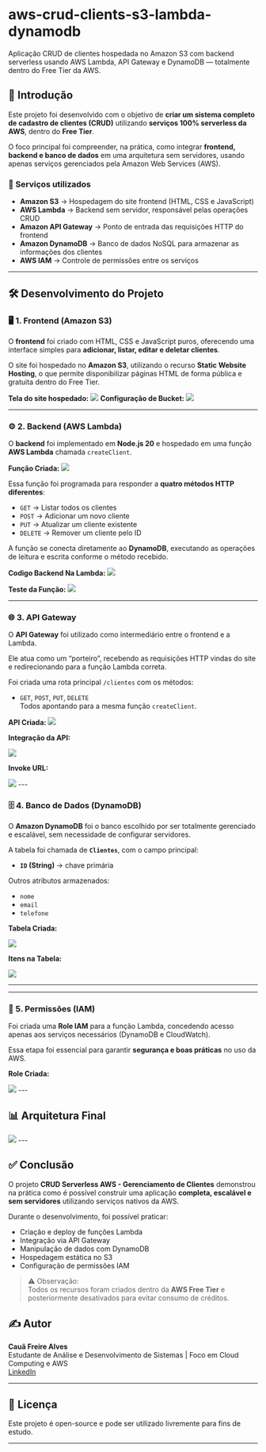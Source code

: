# aws-crud-clients-s3-lambda-dynamodb
Aplicação CRUD de clientes hospedada no Amazon S3 com backend serverless usando AWS Lambda, API Gateway e DynamoDB — totalmente dentro do Free Tier da AWS.

## 🧭 Introdução

Este projeto foi desenvolvido com o objetivo de **criar um sistema completo de cadastro de clientes (CRUD)** utilizando **serviços 100% serverless da AWS**, dentro do **Free Tier**.  

O foco principal foi compreender, na prática, como integrar **frontend, backend e banco de dados** em uma arquitetura sem servidores, usando apenas serviços gerenciados pela Amazon Web Services (AWS).  

### 🔧 Serviços utilizados

- **Amazon S3** → Hospedagem do site frontend (HTML, CSS e JavaScript)  
- **AWS Lambda** → Backend sem servidor, responsável pelas operações CRUD  
- **Amazon API Gateway** → Ponto de entrada das requisições HTTP do frontend  
- **Amazon DynamoDB** → Banco de dados NoSQL para armazenar as informações dos clientes  
- **AWS IAM** → Controle de permissões entre os serviços  

---

## 🛠️ Desenvolvimento do Projeto

### 🖥️ 1. Frontend (Amazon S3)

O **frontend** foi criado com HTML, CSS e JavaScript puros, oferecendo uma interface simples para **adicionar, listar, editar e deletar clientes**.  

O site foi hospedado no **Amazon S3**, utilizando o recurso **Static Website Hosting**, o que permite disponibilizar páginas HTML de forma pública e gratuita dentro do Free Tier.  

**Tela do site hospedado:**
  <img src="https://github.com/cauafreirealves/aws-crud-clients-s3-lambda-dynamodb/blob/main/Captura%20de%20tela%20site%20no%20navegador.jpeg">
**Configuração de Bucket:** 
  <img src="https://github.com/cauafreirealves/aws-crud-clients-s3-lambda-dynamodb/blob/main/Captura%20de%20tela%20URL%20Publica%20S3.jpeg">

---

### ⚙️ 2. Backend (AWS Lambda)

O **backend** foi implementado em **Node.js 20** e hospedado em uma função **AWS Lambda** chamada `createClient`. 

**Função Criada:**
<img src="https://github.com/cauafreirealves/aws-crud-clients-s3-lambda-dynamodb/blob/main/Captura%20de%20tela%20Fun%C3%A7%C3%A3o%20Lambda%20Criada.jpeg">

Essa função foi programada para responder a **quatro métodos HTTP diferentes**:
- `GET` → Listar todos os clientes  
- `POST` → Adicionar um novo cliente  
- `PUT` → Atualizar um cliente existente  
- `DELETE` → Remover um cliente pelo ID  

A função se conecta diretamente ao **DynamoDB**, executando as operações de leitura e escrita conforme o método recebido.  

**Codigo Backend Na Lambda:**
<img src="https://github.com/cauafreirealves/aws-crud-clients-s3-lambda-dynamodb/blob/main/Captura%20de%20tela%20codigo%20backend.jpeg">

**Teste da Função:**
<img src="https://github.com/cauafreirealves/aws-crud-clients-s3-lambda-dynamodb/blob/main/Captura%20de%20tela%20teste%20da%20fun%C3%A7%C3%A3o.jpeg">

---

### 🌐 3. API Gateway

O **API Gateway** foi utilizado como intermediário entre o frontend e a Lambda.  

Ele atua como um “porteiro”, recebendo as requisições HTTP vindas do site e redirecionando para a função Lambda correta.  

Foi criada uma rota principal `/clientes` com os métodos:
- `GET`, `POST`, `PUT`, `DELETE`  
Todos apontando para a mesma função `createClient`.

**API Criada:** 
<img src="https://github.com/cauafreirealves/aws-crud-clients-s3-lambda-dynamodb/blob/main/Captura%20de%20tela%20API%20criada.jpeg">

**Integração da API:**

<img src="https://github.com/cauafreirealves/aws-crud-clients-s3-lambda-dynamodb/blob/main/Captura%20de%20tela%20Integra%C3%A7%C3%A3o%20da%20API.jpeg">

**Invoke URL:**

<img src="https://github.com/cauafreirealves/aws-crud-clients-s3-lambda-dynamodb/blob/main/Captura%20de%20tela%20Invoke%20URL.jpeg">
---

### 🗄️ 4. Banco de Dados (DynamoDB)

O **Amazon DynamoDB** foi o banco escolhido por ser totalmente gerenciado e escalável, sem necessidade de configurar servidores.  

A tabela foi chamada de **`Clientes`**, com o campo principal:
- **`ID` (String)** → chave primária  

Outros atributos armazenados:
- `nome`  
- `email`  
- `telefone`  

**Tabela Criada:**

 <img src="https://github.com/cauafreirealves/aws-crud-clients-s3-lambda-dynamodb/blob/main/Captura%20de%20tela%20Tabela%20criada.jpeg">

 **Itens na Tabela:**
 
  <img src="https://github.com/cauafreirealves/aws-crud-clients-s3-lambda-dynamodb/blob/main/Captura%20de%20tela%20tabela%20clientes.jpeg">
  
--- 

---

### 🔐 5. Permissões (IAM)

Foi criada uma **Role IAM** para a função Lambda, concedendo acesso apenas aos serviços necessários (DynamoDB e CloudWatch).  

Essa etapa foi essencial para garantir **segurança e boas práticas** no uso da AWS.

**Role Criada:**

 <img src="https://github.com/cauafreirealves/aws-crud-clients-s3-lambda-dynamodb/blob/main/Captura%20de%20tela%20Role%20IAM.jpeg">
---

## 📊 Arquitetura Final

<img src="https://github.com/cauafreirealves/aws-crud-clients-s3-lambda-dynamodb/blob/main/diagramaAWS.png">
---

## ✅ Conclusão

O projeto **CRUD Serverless AWS - Gerenciamento de Clientes** demonstrou na prática como é possível construir uma aplicação **completa, escalável e sem servidores** utilizando serviços nativos da AWS.  

Durante o desenvolvimento, foi possível praticar:
- Criação e deploy de funções Lambda  
- Integração via API Gateway  
- Manipulação de dados com DynamoDB  
- Hospedagem estática no S3  
- Configuração de permissões IAM  

> ⚠️ Observação:  
> Todos os recursos foram criados dentro da **AWS Free Tier** e posteriormente desativados para evitar consumo de créditos.  



## ✍️ Autor

**Cauã Freire Alves**  
Estudante de Análise e Desenvolvimento de Sistemas | Foco em Cloud Computing e AWS  
[LinkedIn](https://www.linkedin.com/in/cauafreirealves)

---

## 🧾 Licença

Este projeto é open-source e pode ser utilizado livremente para fins de estudo.

---


